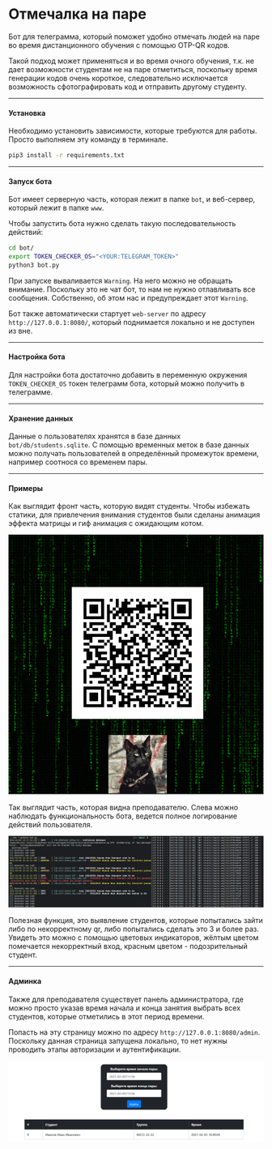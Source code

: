 # Отмечалка на паре

Бот для телеграмма, который поможет удобно отмечать людей на паре во время дистанционного обучения с помощью OTP-QR кодов.

Такой подход может применяться и во время очного обучения, т.к. не дает возможности студентам не на паре отметиться, поскольку время генерации кодов очень короткое, следовательно исключается возможность сфотографировать код и отправить другому студенту.

------
#### Установка

Необходимо установить зависимости, которые требуются для работы. Просто выполняем эту команду в терминале.

```bash
pip3 install -r requirements.txt
```

------
#### Запуск бота

Бот имеет серверную часть, которая лежит в папке `bot`, и веб-сервер, который лежит в папке `www`.

Чтобы запустить бота нужно сделать такую последовательность действий:

```bash
cd bot/
export TOKEN_CHECKER_OS="<YOUR:TELEGRAM_TOKEN>"
python3 bot.py
```

При запуске вываливается `Warning`. На него можно не обращать внимание. Поскольку это не чат бот, то нам не нужно отлавливать все сообщения. Собственно, об этом нас и предупреждает этот `Warning`.

Бот также автоматически стартует `web-server` по адресу `http://127.0.0.1:8080/`, который поднимается локально и не доступен из вне.

------
#### Настройка бота 

Для настройки бота достаточно добавить в переменную окружения `TOKEN_CHECKER_OS` токен телеграмм бота, который можно получить в телеграмме.

------
#### Хранение данных

Данные о пользователях хранятся в базе данных `bot/db/students.sqlite`. С помощью временных меток в базе данных можно получать пользователей в определённый промежуток времени, например соотнося со временем пары.

------
#### Примеры

Как выглядит фронт часть, которую видят студенты. Чтобы избежать статики, для привлечения внимания студентов были сделаны анимация эффекта матрицы и гиф анимация с ожидающим котом.

![qr_screen](docs/qr_screen.png)

Так выглядит часть, которая видна преподавателю. Слева можно наблюдать функциональность бота, ведется полное логирование действий пользователя.

![server_screen](docs/bot.png)

Полезная функция, это выявление студентов, которые попытались зайти либо по некорректному qr, либо попытались сделать это 3 и более раз. Увидеть это можно с помощью цветовых индикаторов, жёлтым цветом помечается некорректный вход, красным цветом - подозрительный студент.

------
#### Админка
Также для преподавателя существует панель администратора, где можно просто указав время начала и конца занятия выбрать всех студентов, которые отметились в этот период времени.

Попасть на эту страницу можно по адресу `http://127.0.0.1:8080/admin`. Поскольку данная страница запущена локально, то нет нужны проводить этапы авторизации и аутентификации.

![admin_page](docs/admin_page.png)